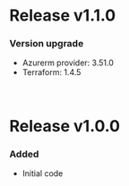 # Release v1.1.0
### Version upgrade
- Azurerm provider: 3.51.0
- Terraform: 1.4.5

&nbsp;

# Release v1.0.0
### Added
- Initial code